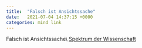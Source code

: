```yaml
---
title:  "Falsch ist Ansichtssache"
date:   2021-07-04 14:37:15 +0000
categories: mind link
---
```


Falsch ist Ansichtssache\\
[Spektrum der Wissenschaft](https://www.spektrum.de/kolumne/freistetters-formelwelt-fehler-sind-ansichtssache/1889881)